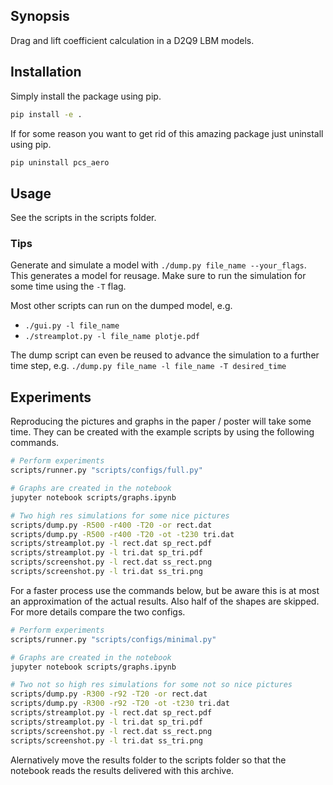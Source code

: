 ## Synopsis

Drag and lift coefficient calculation in a D2Q9 LBM models.

## Installation
Simply install the package using pip.

```bash
pip install -e .
```

If for some reason you want to get rid of this amazing package just uninstall
using pip.

```bash
pip uninstall pcs_aero
```

## Usage
See the scripts in the scripts folder.

### Tips
Generate and simulate a model with `./dump.py file_name --your_flags`. This
generates a model for reusage. Make sure to run the simulation for some time
using the `-T` flag.

Most other scripts can run on the dumped model, e.g.
*   `./gui.py -l file_name`
*   `./streamplot.py -l file_name plotje.pdf`

The dump script can even be reused to advance the simulation to a further time
step, e.g.
`./dump.py file_name -l file_name -T desired_time`

## Experiments
Reproducing the pictures and graphs in the paper / poster will take some time.
They can be created with the example scripts by using the following commands.

```bash
# Perform experiments
scripts/runner.py "scripts/configs/full.py"

# Graphs are created in the notebook
jupyter notebook scripts/graphs.ipynb

# Two high res simulations for some nice pictures
scripts/dump.py -R500 -r400 -T20 -or rect.dat
scripts/dump.py -R500 -r400 -T20 -ot -t230 tri.dat
scripts/streamplot.py -l rect.dat sp_rect.pdf
scripts/streamplot.py -l tri.dat sp_tri.pdf
scripts/screenshot.py -l rect.dat ss_rect.png
scripts/screenshot.py -l tri.dat ss_tri.png
```

For a faster process use the commands below, but be aware this is at most an
approximation of the actual results. Also half of the shapes are skipped.
For more details compare the two configs.

```bash
# Perform experiments
scripts/runner.py "scripts/configs/minimal.py" 

# Graphs are created in the notebook
jupyter notebook scripts/graphs.ipynb

# Two not so high res simulations for some not so nice pictures
scripts/dump.py -R300 -r92 -T20 -or rect.dat
scripts/dump.py -R300 -r92 -T20 -ot -t230 tri.dat
scripts/streamplot.py -l rect.dat sp_rect.pdf
scripts/streamplot.py -l tri.dat sp_tri.pdf
scripts/screenshot.py -l rect.dat ss_rect.png
scripts/screenshot.py -l tri.dat ss_tri.png
```

Alernatively move the results folder to the scripts folder so that the notebook
reads the results delivered with this archive.
